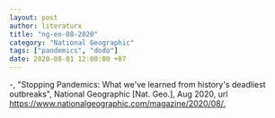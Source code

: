 ```yaml
---
layout: post
author: literaturx
title: "ng-en-08-2020"
category: "National Geographic"
tags: ["pandemics", "dodo"]
date: 2020-08-01 12:00:00 +07
---
```


-, "Stopping Pandemics: What we've learned from history's deadliest outbreaks", National Geographic [Nat. Geo.], Aug 2020, url <https://www.nationalgeographic.com/magazine/2020/08/>[.](https://drive.google.com/file/d/1SOy9VGkHN7kJqie6ulxdjb07-393hbkW/view?usp=sharing)
